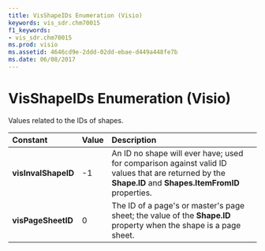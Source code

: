 ```yaml
---
title: VisShapeIDs Enumeration (Visio)
keywords: vis_sdr.chm70015
f1_keywords:
- vis_sdr.chm70015
ms.prod: visio
ms.assetid: 4646cd9e-2ddd-02dd-ebae-d449a448fe7b
ms.date: 06/08/2017
---
```



# VisShapeIDs Enumeration (Visio)

Values related to the IDs of shapes.



|**Constant**|**Value**|**Description**|
|:-----|:-----|:-----|
| **visInvalShapeID**|-1|An ID no shape will ever have; used for comparison against valid ID values that are returned by the  **Shape.ID** and **Shapes.ItemFromID** properties.|
| **visPageSheetID**|0|The ID of a page's or master's page sheet; the value of the  **Shape.ID** property when the shape is a page sheet.|

